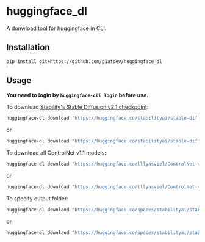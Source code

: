 # huggingface_dl

A donwload tool for huggingface in CLI.

## Installation

```bash
pip install git+https://github.com/p1atdev/huggingface_dl
```

## Usage

**You need to login by `huggingface-cli login` before use.**

To download [Stability's Stable Diffusion v2.1 checkpoint](https://huggingface.co/stabilityai/stable-diffusion-2-1/blob/main/v2-1_768-ema-pruned.safetensors
):

```bash
huggingface-dl download "https://huggingface.co/stabilityai/stable-diffusion-2-1/resolve/main/v2-1_768-ema-pruned.safetensors"
```

or

```bash
huggingface-dl download "https://huggingface.co/stabilityai/stable-diffusion-2-1/blob/main/v2-1_768-ema-pruned.safetensors"
```

To download all ControlNet v1.1 models:

```bash
huggingface-dl download "https://huggingface.co/lllyasviel/ControlNet-v1-1"
```

or

```bash
huggingface-dl download "https://huggingface.co/lllyasviel/ControlNet-v1-1/tree/main"
```

To specify output folder:

```bash
huggingface-dl downlaod "https://huggingface.co/spaces/stabilityai/stable-diffusion" --output "./sd"
```

or

```bash
huggingface-dl downlaod "https://huggingface.co/spaces/stabilityai/stable-diffusion" -o "./sd"
```
